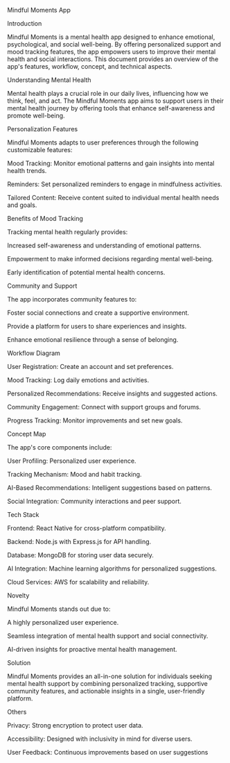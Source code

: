 Mindful Moments App

Introduction

Mindful Moments is a mental health app designed to enhance emotional, psychological, and social well-being. By offering personalized support and mood tracking features, the app empowers users to improve their mental health and social interactions. This document provides an overview of the app's features, workflow, concept, and technical aspects.

Understanding Mental Health

Mental health plays a crucial role in our daily lives, influencing how we think, feel, and act. The Mindful Moments app aims to support users in their mental health journey by offering tools that enhance self-awareness and promote well-being.

Personalization Features

Mindful Moments adapts to user preferences through the following customizable features:

Mood Tracking: Monitor emotional patterns and gain insights into mental health trends.

Reminders: Set personalized reminders to engage in mindfulness activities.

Tailored Content: Receive content suited to individual mental health needs and goals.

Benefits of Mood Tracking

Tracking mental health regularly provides:

Increased self-awareness and understanding of emotional patterns.

Empowerment to make informed decisions regarding mental well-being.

Early identification of potential mental health concerns.

Community and Support

The app incorporates community features to:

Foster social connections and create a supportive environment.

Provide a platform for users to share experiences and insights.

Enhance emotional resilience through a sense of belonging.

Workflow Diagram

User Registration: Create an account and set preferences.

Mood Tracking: Log daily emotions and activities.

Personalized Recommendations: Receive insights and suggested actions.

Community Engagement: Connect with support groups and forums.

Progress Tracking: Monitor improvements and set new goals.

Concept Map

The app's core components include:

User Profiling: Personalized user experience.

Tracking Mechanism: Mood and habit tracking.

AI-Based Recommendations: Intelligent suggestions based on patterns.

Social Integration: Community interactions and peer support.

Tech Stack

Frontend: React Native for cross-platform compatibility.

Backend: Node.js with Express.js for API handling.

Database: MongoDB for storing user data securely.

AI Integration: Machine learning algorithms for personalized suggestions.

Cloud Services: AWS for scalability and reliability.

Novelty

Mindful Moments stands out due to:

A highly personalized user experience.

Seamless integration of mental health support and social connectivity.

AI-driven insights for proactive mental health management.

Solution

Mindful Moments provides an all-in-one solution for individuals seeking mental health support by combining personalized tracking, supportive community features, and actionable insights in a single, user-friendly platform.

Others

Privacy: Strong encryption to protect user data.

Accessibility: Designed with inclusivity in mind for diverse users.

User Feedback: Continuous improvements based on user suggestions
